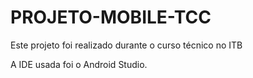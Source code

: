 # PROJETO-MOBILE-TCC
 Este projeto foi realizado durante o curso técnico no ITB
 
 A IDE usada foi o Android Studio.
